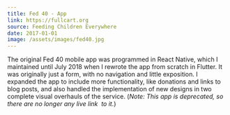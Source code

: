 ```yaml
---
title: Fed 40 - App
link: https://fullcart.org
source: Feeding Children Everywhere
date: 2017-01-01
image: /assets/images/fed40.jpg
---
```

The original Fed 40 mobile app was programmed in React Native, which I maintained until July 2018 when I rewrote the app from scratch in Flutter. It was originally just a form, with no navigation and little exposition. I expanded the app to include more functionality, like donations and links to blog posts, and also handled the implementation of new designs in two complete visual overhauls of the service. (<i>Note: This app is deprecated, so there are no longer any live link&nbsp; to&nbsp;it.</i>)